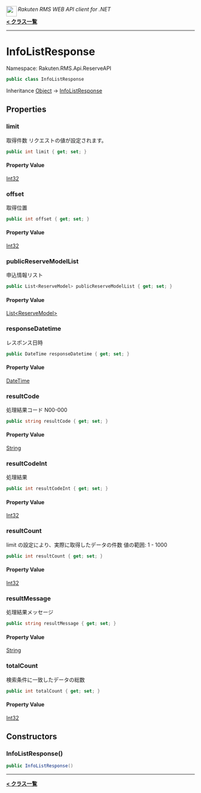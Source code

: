 <img align="left" style="height: 2em;" src="https://webservice.rakuten.co.jp/favicon.ico"><em>Rakuten RMS WEB API client for .NET</em>

[**< クラス一覧**](./)
- - -

# InfoListResponse

Namespace: Rakuten.RMS.Api.ReserveAPI

```csharp
public class InfoListResponse
```

Inheritance [Object](https://docs.microsoft.com/en-us/dotnet/api/system.object) → [InfoListResponse](./rakuten.rms.api.reserveapi.infolistresponse)

## Properties

### <a id="properties-limit"/>**limit**

取得件数
 リクエストの値が設定されます。

```csharp
public int limit { get; set; }
```

#### Property Value

[Int32](https://docs.microsoft.com/en-us/dotnet/api/system.int32)<br>

### <a id="properties-offset"/>**offset**

取得位置

```csharp
public int offset { get; set; }
```

#### Property Value

[Int32](https://docs.microsoft.com/en-us/dotnet/api/system.int32)<br>

### <a id="properties-publicreservemodellist"/>**publicReserveModelList**

申込情報リスト

```csharp
public List<ReserveModel> publicReserveModelList { get; set; }
```

#### Property Value

[List&lt;ReserveModel&gt;](https://docs.microsoft.com/en-us/dotnet/api/system.collections.generic.list-1)<br>

### <a id="properties-responsedatetime"/>**responseDatetime**

レスポンス日時

```csharp
public DateTime responseDatetime { get; set; }
```

#### Property Value

[DateTime](https://docs.microsoft.com/en-us/dotnet/api/system.datetime)<br>

### <a id="properties-resultcode"/>**resultCode**

処理結果コード N00-000

```csharp
public string resultCode { get; set; }
```

#### Property Value

[String](https://docs.microsoft.com/en-us/dotnet/api/system.string)<br>

### <a id="properties-resultcodeint"/>**resultCodeInt**

処理結果

```csharp
public int resultCodeInt { get; set; }
```

#### Property Value

[Int32](https://docs.microsoft.com/en-us/dotnet/api/system.int32)<br>

### <a id="properties-resultcount"/>**resultCount**

limit の設定により、実際に取得したデータの件数
 値の範囲: 1 - 1000

```csharp
public int resultCount { get; set; }
```

#### Property Value

[Int32](https://docs.microsoft.com/en-us/dotnet/api/system.int32)<br>

### <a id="properties-resultmessage"/>**resultMessage**

処理結果メッセージ

```csharp
public string resultMessage { get; set; }
```

#### Property Value

[String](https://docs.microsoft.com/en-us/dotnet/api/system.string)<br>

### <a id="properties-totalcount"/>**totalCount**

検索条件に一致したデータの総数

```csharp
public int totalCount { get; set; }
```

#### Property Value

[Int32](https://docs.microsoft.com/en-us/dotnet/api/system.int32)<br>

## Constructors

### <a id="constructors-.ctor"/>**InfoListResponse()**

```csharp
public InfoListResponse()
```


- - -
[**< クラス一覧**](./)
